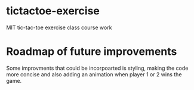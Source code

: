 # tictactoe-exercise
MIT tic-tac-toe exercise class course work
# Roadmap of future improvements
Some improvments that could be incorpoarted is styling, making the code more concise and also adding an animation when player 1 or 2 wins the game.
